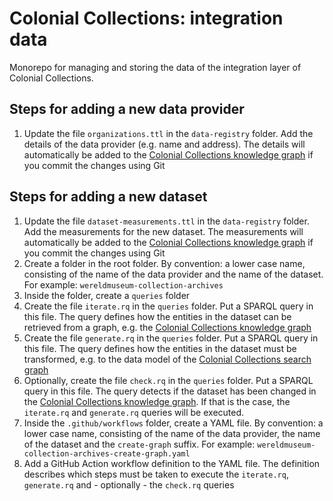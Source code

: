 # Colonial Collections: integration data

Monorepo for managing and storing the data of the integration layer of Colonial Collections.

## Steps for adding a new data provider

1. Update the file `organizations.ttl` in the `data-registry` folder. Add the details of the data provider (e.g. name and address). The details will automatically be added to the [Colonial Collections knowledge graph](https://data.colonialcollections.nl/data-hub/knowledge-graph/table?graph=https%3A%2F%2Fdata.colonialcollections.nl%2Forganizations) if you commit the changes using Git

## Steps for adding a new dataset

1. Update the file `dataset-measurements.ttl` in the `data-registry` folder. Add the measurements for the new dataset. The measurements will automatically be added to the [Colonial Collections knowledge graph](https://data.colonialcollections.nl/data-hub/knowledge-graph/table?graph=https%3A%2F%2Fdata.colonialcollections.nl%2Fdataset-measurements) if you commit the changes using Git
1. Create a folder in the root folder. By convention: a lower case name, consisting of the name of the data provider and the name of the dataset. For example: `wereldmuseum-collection-archives`
1. Inside the folder, create a `queries` folder
1. Create the file `iterate.rq` in the `queries` folder. Put a SPARQL query in this file. The query defines how the entities in the dataset can be retrieved from a graph, e.g. the [Colonial Collections knowledge graph](https://data.colonialcollections.nl/data-hub/knowledge-graph)
1. Create the file `generate.rq` in the `queries` folder. Put a SPARQL query in this file. The query defines how the entities in the dataset must be transformed, e.g. to the data model of the [Colonial Collections search graph](https://data.colonialcollections.nl/data-hub/search-graph)
1. Optionally, create the file `check.rq` in the `queries` folder. Put a SPARQL query in this file. The query detects if the dataset has been changed in the [Colonial Collections knowledge graph](https://data.colonialcollections.nl/data-hub/knowledge-graph). If that is the case, the `iterate.rq` and `generate.rq` queries will be executed.
1. Inside the `.github/workflows` folder, create a YAML file. By convention: a lower case name, consisting of the name of the data provider, the name of the dataset and the `create-graph` suffix. For example: `wereldmuseum-collection-archives-create-graph.yaml`
1. Add a GitHub Action workflow definition to the YAML file. The definition describes which steps must be taken to execute the `iterate.rq`, `generate.rq` and - optionally - the `check.rq` queries
